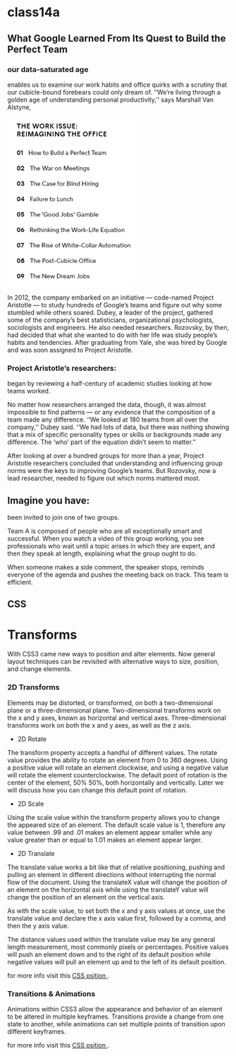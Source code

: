 # class14a

## What Google Learned From Its Quest to Build the Perfect Team

### our data-saturated age 

enables us to examine our work habits and office quirks with a scrutiny that our cubicle-bound forebears could only dream of. 
‘‘We’re living through a golden age of understanding personal productivity,’’ says Marshall Van Alstyne,

![Image of work](orki.png)


In 2012, the company embarked on an initiative — code-named Project Aristotle — to study hundreds of Google’s teams and figure out why some stumbled while others soared. Dubey, a leader of the project, gathered some of the company’s best statisticians, organizational psychologists, sociologists and engineers. He also needed researchers. Rozovsky, by then, had decided that what she wanted to do with her life was study people’s habits and tendencies. After graduating from Yale, she was hired by Google and was soon assigned to Project Aristotle.


### Project Aristotle’s researchers:
  
  began by reviewing a half-century of academic studies looking at how teams worked.

  No matter how researchers arranged the data, though, it was almost impossible to find patterns — or any evidence that the composition of a team made any difference. ‘‘We looked at 180 teams from all over the company,’’ Dubey said. ‘‘We had lots of data, but there was nothing showing that a mix of specific personality types or skills or backgrounds made any difference. The ‘who’ part of the equation didn’t seem to matter.’’

  After looking at over a hundred groups for more than a year, Project Aristotle researchers concluded that understanding and influencing group norms were the keys to improving Google’s teams. But Rozovsky, now a lead researcher, needed to figure out which norms mattered most. 


  ## Imagine you have:


   been invited to join one of two groups.

Team A is composed of people who are all exceptionally smart and successful. When you watch a video of this group working, you see professionals who wait until a topic arises in which they are expert, and then they speak at length, explaining what the group ought to do. 

When someone makes a side comment, the speaker stops, reminds everyone of the agenda and pushes the meeting back on track. This team is efficient. 


## CSS

# Transforms

With CSS3 came new ways to position and alter elements. Now general layout techniques can be revisited with alternative ways to size, position, and change elements.


### 2D Transforms

Elements may be distorted, or transformed, on both a two-dimensional plane or a three-dimensional plane. Two-dimensional transforms work on the x and y axes, known as horizontal and vertical axes. Three-dimensional transforms work on both the x and y axes, as well as the z axis.

* 2D Rotate 

The transform property accepts a handful of different values. The rotate value provides the ability to rotate an element from 0 to 360 degrees. Using a positive value will rotate an element clockwise, and using a negative value will rotate the element counterclockwise. The default point of rotation is the center of the element, 50% 50%, both horizontally and vertically. Later we will discuss how you can change this default point of rotation.

* 2D Scale

Using the scale value within the transform property allows you to change the appeared size of an element. The default scale value is 1, therefore any value between .99 and .01 makes an element appear smaller while any value greater than or equal to 1.01 makes an element appear larger.

* 2D Translate 

The translate value works a bit like that of relative positioning, pushing and pulling an element in different directions without interrupting the normal flow of the document. Using the translateX value will change the position of an element on the horizontal axis while using the translateY value will change the position of an element on the vertical axis.

As with the scale value, to set both the x and y axis values at once, use the translate value and declare the x axis value first, followed by a comma, and then the y axis value.

The distance values used within the translate value may be any general length measurement, most commonly pixels or percentages. Positive values will push an element down and to the right of its default position while negative values will pull an element up and to the left of its default position.

for more info visit this [CSS psition ](https://learn.shayhowe.com/advanced-html-css/css-transforms/). 

### Transitions & Animations 

Animations within CSS3 allow the appearance and behavior of an element to be altered in multiple keyframes. Transitions provide a change from one state to another, while animations can set multiple points of transition upon different keyframes. 

for more info visit this [CSS psition ](https://learn.shayhowe.com/advanced-html-css/transitions-animations/). 





